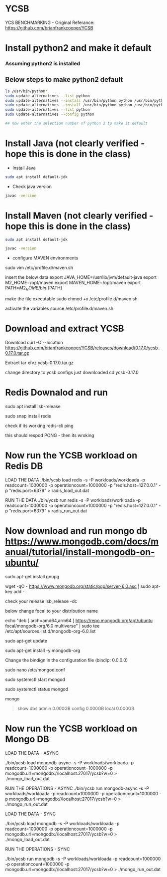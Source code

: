 # YCSB
YCS BENCHMARKING - Original Referance: https://github.com/brianfrankcooper/YCSB

# Install python2 and make it default
### Assuming python2 is installed

## Below steps to make python2 default
```sh
ls /usr/bin/python*
sudo update-alternatives --list python
sudo update-alternatives --install /usr/bin/python python /usr/bin/python2 1
sudo update-alternatives --install /usr/bin/python python /usr/bin/python3 2
sudo update-alternatives --list python
sudo update-alternatives --config python

## now enter the selection number of python 2 to make it default
```

# Install Java (not clearly verified - hope this is done in the class)
- Install Java
```sh
sudo apt install default-jdk
```
- Check java version
```sh
javac -version
```
# Install Maven (not clearly verified - hope this is done in the class)
```sh
sudo apt install default-jdk
```
```sh
javac -version
```
- configure MAVEN environments

sudo vim /etc/profile.d/maven.sh

insert the below data
export JAVA_HOME=/usr/lib/jvm/default-java
export M2_HOME=/opt/maven
export MAVEN_HOME=/opt/maven
export PATH=${M2_HOME}/bin:${PATH}

make the file executable
sudo chmod +x /etc/profile.d/maven.sh

activate the variables
source /etc/profile.d/maven.sh

# Download and extract YCSB
Download
curl -O --location https://github.com/brianfrankcooper/YCSB/releases/download/0.17.0/ycsb-0.17.0.tar.gz

Extract
tar xfvz ycsb-0.17.0.tar.gz

change directory to ycsb configs just downloaded 
cd ycsb-0.17.0

# Redis Downalod and run
sudo apt install lsb-release

sudo snap install redis

check if its working
redis-cli ping

this should respod PONG - then its wroking


# Now run the YCSB workload on Redis DB
LOAD THE DATA
./bin/ycsb load redis -s -P workloads/workloada -p readcount=1000000 -p operationcount=1000000 -p "redis.host=127.0.0.1" -p "redis.port=6379" > radis_load_out.dat

RUN THE DATA
./bin/ycsb run redis -s -P workloads/workloada -p readcount=1000000 -p operationcount=1000000 -p "redis.host=127.0.0.1" -p "redis.port=6379" > radis_run_out.dat

# Now download and run mongo db https://www.mongodb.com/docs/manual/tutorial/install-mongodb-on-ubuntu/
sudo apt-get install gnupg

wget -qO - https://www.mongodb.org/static/pgp/server-6.0.asc | sudo apt-key add -

check your release
lsb_release -dc

below change focal to your distribution name

echo "deb [ arch=amd64,arm64 ] https://repo.mongodb.org/apt/ubuntu focal/mongodb-org/6.0 multiverse" | sudo tee /etc/apt/sources.list.d/mongodb-org-6.0.list

sudo apt-get update

sudo apt-get install -y mongodb-org

Change the bindign in the configuration file (bindIp: 0.0.0.0)

sudo nano /etc/mongod.conf

sudo systemctl start mongod

sudo systemctl status mongod

mongo

> show dbs
admin   0.000GB
config  0.000GB
local   0.000GB

# Now run the YCSB workload on Mongo DB
LOAD THE DATA - ASYNC

./bin/ycsb load mongodb-async -s -P workloads/workloada -p readcount=1000000 -p operationcount=1000000 -p mongodb.url=mongodb://localhost:27017/ycsb?w=0 > ./mongo_load_out.dat

RUN THE OPERATIONS - ASYNC
./bin/ycsb run mongodb-async -s -P workloads/workloada -p readcount=1000000 -p operationcount=1000000 -p mongodb.url=mongodb://localhost:27017/ycsb?w=0 > ./mongo_run_out.dat

LOAD THE DATA - SYNC

./bin/ycsb load mongodb -s -P workloads/workloada -p readcount=1000000 -p operationcount=1000000 -p mongodb.url=mongodb://localhost:27017/ycsb?w=0 > ./mongo_load_out.dat

RUN THE OPERATIONS - SYNC

./bin/ycsb run mongodb -s -P workloads/workloada -p readcount=1000000 -p operationcount=1000000 -p mongodb.url=mongodb://localhost:27017/ycsb?w=0 > ./mongo_run_out.dat
